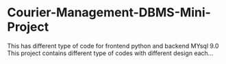 # Courier-Management-DBMS-Mini-Project
This has different type of code for frontend python and backend MYsql 9.0
This project contains different type of codes with different design each...
